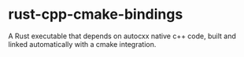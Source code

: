 # rust-cpp-cmake-bindings

A Rust executable that depends on autocxx native c++ code, built and linked automatically with a cmake integration.
